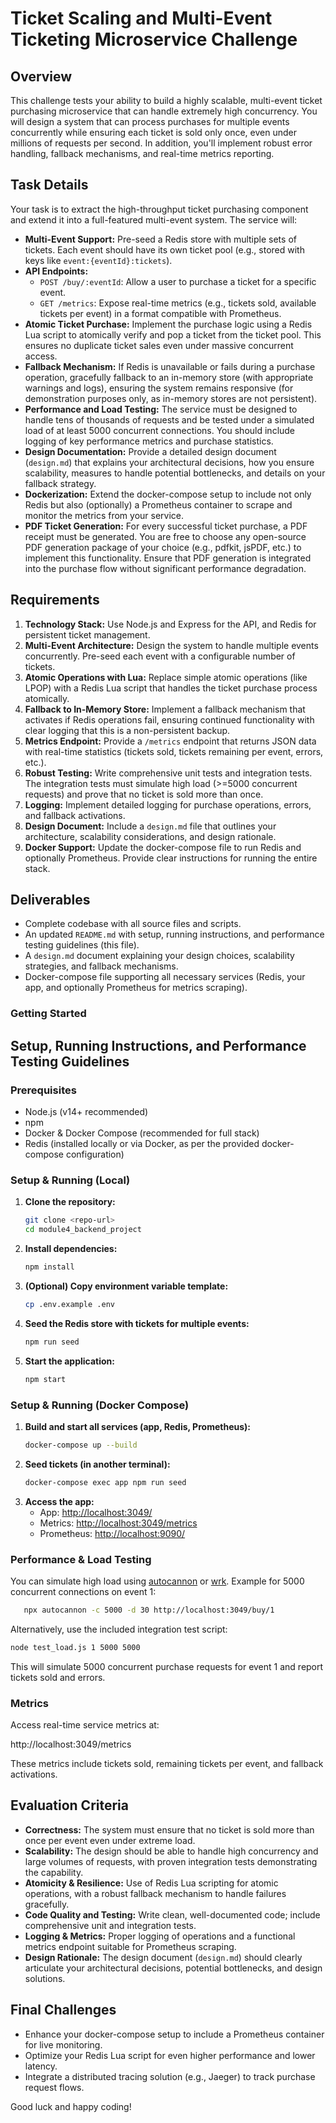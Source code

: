 # Ticket Scaling and Multi-Event Ticketing Microservice Challenge

## Overview

This challenge tests your ability to build a highly scalable, multi-event ticket purchasing microservice that can handle extremely high concurrency. You will design a system that can process purchases for multiple events concurrently while ensuring each ticket is sold only once, even under millions of requests per second. In addition, you'll implement robust error handling, fallback mechanisms, and real-time metrics reporting.

## Task Details

Your task is to extract the high-throughput ticket purchasing component and extend it into a full-featured multi-event system. The service will:

- **Multi-Event Support:** Pre-seed a Redis store with multiple sets of tickets. Each event should have its own ticket pool (e.g., stored with keys like `event:{eventId}:tickets`).
- **API Endpoints:**
  - `POST /buy/:eventId`: Allow a user to purchase a ticket for a specific event.
  - `GET /metrics`: Expose real-time metrics (e.g., tickets sold, available tickets per event) in a format compatible with Prometheus.
- **Atomic Ticket Purchase:** Implement the purchase logic using a Redis Lua script to atomically verify and pop a ticket from the ticket pool. This ensures no duplicate ticket sales even under massive concurrent access.
- **Fallback Mechanism:** If Redis is unavailable or fails during a purchase operation, gracefully fallback to an in-memory store (with appropriate warnings and logs), ensuring the system remains responsive (for demonstration purposes only, as in-memory stores are not persistent).
- **Performance and Load Testing:** The service must be designed to handle tens of thousands of requests and be tested under a simulated load of at least 5000 concurrent connections. You should include logging of key performance metrics and purchase statistics.
- **Design Documentation:** Provide a detailed design document (`design.md`) that explains your architectural decisions, how you ensure scalability, measures to handle potential bottlenecks, and details on your fallback strategy.
- **Dockerization:** Extend the docker-compose setup to include not only Redis but also (optionally) a Prometheus container to scrape and monitor the metrics from your service.
- **PDF Ticket Generation:** For every successful ticket purchase, a PDF receipt must be generated. You are free to choose any open-source PDF generation package of your choice (e.g., pdfkit, jsPDF, etc.) to implement this functionality. Ensure that PDF generation is integrated into the purchase flow without significant performance degradation.

## Requirements

1. **Technology Stack:** Use Node.js and Express for the API, and Redis for persistent ticket management.
2. **Multi-Event Architecture:** Design the system to handle multiple events concurrently. Pre-seed each event with a configurable number of tickets.
3. **Atomic Operations with Lua:** Replace simple atomic operations (like LPOP) with a Redis Lua script that handles the ticket purchase process atomically.
4. **Fallback to In-Memory Store:** Implement a fallback mechanism that activates if Redis operations fail, ensuring continued functionality with clear logging that this is a non-persistent backup.
5. **Metrics Endpoint:** Provide a `/metrics` endpoint that returns JSON data with real-time statistics (tickets sold, tickets remaining per event, errors, etc.).
6. **Robust Testing:** Write comprehensive unit tests and integration tests. The integration tests must simulate high load (>=5000 concurrent requests) and prove that no ticket is sold more than once.
7. **Logging:** Implement detailed logging for purchase operations, errors, and fallback activations.
8. **Design Document:** Include a `design.md` file that outlines your architecture, scalability considerations, and design rationale.
9. **Docker Support:** Update the docker-compose file to run Redis and optionally Prometheus. Provide clear instructions for running the entire stack.

## Deliverables

- Complete codebase with all source files and scripts.
- An updated `README.md` with setup, running instructions, and performance testing guidelines (this file).
- A `design.md` document explaining your design choices, scalability strategies, and fallback mechanisms.
- Docker-compose file supporting all necessary services (Redis, your app, and optionally Prometheus for metrics scraping).


### Getting Started

## Setup, Running Instructions, and Performance Testing Guidelines

### Prerequisites

- Node.js (v14+ recommended)
- npm
- Docker & Docker Compose (recommended for full stack)
- Redis (installed locally or via Docker, as per the provided docker-compose configuration)

### Setup & Running (Local)

1. **Clone the repository:**
   ```sh
   git clone <repo-url>
   cd module4_backend_project
   ```
2. **Install dependencies:**
   ```sh
   npm install
   ```
3. **(Optional) Copy environment variable template:**
   ```sh
   cp .env.example .env
   ```
4. **Seed the Redis store with tickets for multiple events:**
   ```sh
   npm run seed
   ```
5. **Start the application:**
   ```sh
   npm start
   ```

### Setup & Running (Docker Compose)

1. **Build and start all services (app, Redis, Prometheus):**
   ```sh
   docker-compose up --build
   ```
2. **Seed tickets (in another terminal):**
   ```sh
   docker-compose exec app npm run seed
   ```
3. **Access the app:**
   - App: [http://localhost:3049/](http://localhost:3049/)
   - Metrics: [http://localhost:3049/metrics](http://localhost:3049/metrics)
   - Prometheus: [http://localhost:9090/](http://localhost:9090/)

### Performance & Load Testing

You can simulate high load using [autocannon](https://github.com/mcollina/autocannon) or [wrk](https://github.com/wg/wrk). Example for 5000 concurrent connections on event 1:

```sh
   npx autocannon -c 5000 -d 30 http://localhost:3049/buy/1
```

Alternatively, use the included integration test script:

```sh
node test_load.js 1 5000 5000
```

This will simulate 5000 concurrent purchase requests for event 1 and report tickets sold and errors.

### Metrics

Access real-time service metrics at:

http://localhost:3049/metrics

These metrics include tickets sold, remaining tickets per event, and fallback activations.

## Evaluation Criteria

- **Correctness:** The system must ensure that no ticket is sold more than once per event even under extreme load.
- **Scalability:** The design should be able to handle high concurrency and large volumes of requests, with proven integration tests demonstrating the capability.
- **Atomicity & Resilience:** Use of Redis Lua scripting for atomic operations, with a robust fallback mechanism to handle failures gracefully.
- **Code Quality and Testing:** Write clean, well-documented code; include comprehensive unit and integration tests.
- **Logging & Metrics:** Proper logging of operations and a functional metrics endpoint suitable for Prometheus scraping.
- **Design Rationale:** The design document (`design.md`) should clearly articulate your architectural decisions, potential bottlenecks, and design solutions.

## Final Challenges

- Enhance your docker-compose setup to include a Prometheus container for live monitoring.
- Optimize your Redis Lua script for even higher performance and lower latency.
- Integrate a distributed tracing solution (e.g., Jaeger) to track purchase request flows.

Good luck and happy coding!
